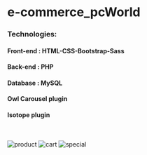 # e-commerce_pcWorld

### Technologies:
#### Front-end : HTML-CSS-Bootstrap-Sass 
#### Back-end : PHP
#### Database : MySQL
#### Owl Carousel plugin
#### Isotope plugin

 <br />

![product](https://user-images.githubusercontent.com/59448862/104816035-94e6f700-5829-11eb-85e1-d5430039f77f.png)
![cart](https://user-images.githubusercontent.com/59448862/104816037-96182400-5829-11eb-8fbc-57ef8f76c350.png)
![special](https://user-images.githubusercontent.com/59448862/104816038-96182400-5829-11eb-9ee4-d187cb364485.png)
